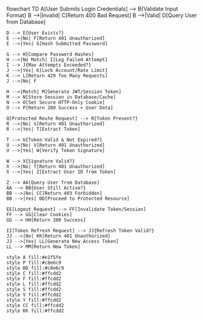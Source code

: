 flowchart TD
    A[User Submits Login Credentials] --> B{Validate Input Format}
    B -->|Invalid| C[Return 400 Bad Request]
    B -->|Valid| D[Query User from Database]
    
    D --> E{User Exists?}
    E -->|No| F[Return 401 Unauthorized]
    E -->|Yes| G[Hash Submitted Password]
    
    G --> H{Compare Password Hashes}
    H -->|No Match| I[Log Failed Attempt]
    I --> J{Max Attempts Exceeded?}
    J -->|Yes| K[Lock Account/Rate Limit]
    K --> L[Return 429 Too Many Requests]
    J -->|No| F
    
    H -->|Match| M[Generate JWT/Session Token]
    M --> N[Store Session in Database/Cache]
    N --> O[Set Secure HTTP-Only Cookie]
    O --> P[Return 200 Success + User Data]
    
    Q[Protected Route Request] --> R{Token Present?}
    R -->|No| S[Return 401 Unauthorized]
    R -->|Yes| T[Extract Token]
    
    T --> U{Token Valid & Not Expired?}
    U -->|No| V[Return 401 Unauthorized]
    U -->|Yes| W[Verify Token Signature]
    
    W --> X{Signature Valid?}
    X -->|No| Y[Return 401 Unauthorized]
    X -->|Yes| Z[Extract User ID from Token]
    
    Z --> AA[Query User from Database]
    AA --> BB{User Still Active?}
    BB -->|No| CC[Return 403 Forbidden]
    BB -->|Yes| DD[Proceed to Protected Resource]
    
    EE[Logout Request] --> FF[Invalidate Token/Session]
    FF --> GG[Clear Cookies]
    GG --> HH[Return 200 Success]
    
    II[Token Refresh Request] --> JJ{Refresh Token Valid?}
    JJ -->|No| KK[Return 401 Unauthorized]
    JJ -->|Yes| LL[Generate New Access Token]
    LL --> MM[Return New Token]
    
    style A fill:#e1f5fe
    style P fill:#c8e6c9
    style DD fill:#c8e6c9
    style C fill:#ffcdd2
    style F fill:#ffcdd2
    style L fill:#ffcdd2
    style S fill:#ffcdd2
    style V fill:#ffcdd2
    style Y fill:#ffcdd2
    style CC fill:#ffcdd2
    style KK fill:#ffcdd2